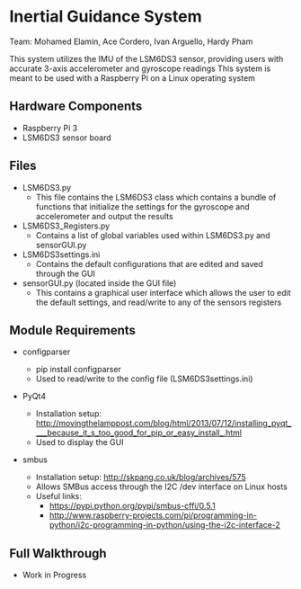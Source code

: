 # Inertial Guidance System
Team: Mohamed Elamin, Ace Cordero, Ivan Arguello, Hardy Pham

This system utilizes the IMU of the LSM6DS3 sensor, providing users with accurate 3-axis accelerometer and gyroscope readings
This system is meant to be used with a Raspberry Pi on a Linux operating system

## Hardware Components
- Raspberry Pi 3
- LSM6DS3 sensor board

## Files
- LSM6DS3.py
    - This file contains the LSM6DS3 class which contains a bundle of functions that initialize the settings for the gyroscope and accelerometer and output the results
- LSM6DS3_Registers.py
    - Contains a list of global variables used within LSM6DS3.py and sensorGUI.py
- LSM6DS3settings.ini
    - Contains the default configurations that are edited and saved through the GUI
- sensorGUI.py (located inside the GUI file)
    - This contains a graphical user interface which allows the user to edit the default settings, and read/write to any of the sensors registers

## Module Requirements
- configparser
    - pip install configparser
    - Used to read/write to the config file (LSM6DS3settings.ini)

- PyQt4
    - Installation setup: http://movingthelamppost.com/blog/html/2013/07/12/installing_pyqt____because_it_s_too_good_for_pip_or_easy_install_.html
    - Used to display the GUI

- smbus
    - Installation setup: http://skpang.co.uk/blog/archives/575
    - Allows SMBus access through the I2C /dev interface on Linux hosts
    - Useful links:
        - https://pypi.python.org/pypi/smbus-cffi/0.5.1
        - http://www.raspberry-projects.com/pi/programming-in-python/i2c-programming-in-python/using-the-i2c-interface-2
    
## Full Walkthrough
- Work in Progress